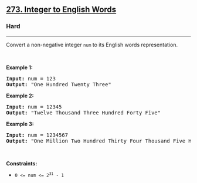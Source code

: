 <h2><a href="https://leetcode.com/problems/integer-to-english-words/">273. Integer to English Words</a></h2><h3>Hard</h3><hr><div bis_skin_checked="1"><p>Convert a non-negative integer <code>num</code> to its English words representation.</p>

<p>&nbsp;</p>
<p><strong class="example">Example 1:</strong></p>

<pre><strong>Input:</strong> num = 123
<strong>Output:</strong> "One Hundred Twenty Three"
</pre>

<p><strong class="example">Example 2:</strong></p>

<pre><strong>Input:</strong> num = 12345
<strong>Output:</strong> "Twelve Thousand Three Hundred Forty Five"
</pre>

<p><strong class="example">Example 3:</strong></p>

<pre><strong>Input:</strong> num = 1234567
<strong>Output:</strong> "One Million Two Hundred Thirty Four Thousand Five Hundred Sixty Seven"
</pre>

<p>&nbsp;</p>
<p><strong>Constraints:</strong></p>

<ul>
	<li><code>0 &lt;= num &lt;= 2<sup>31</sup> - 1</code></li>
</ul>
</div>